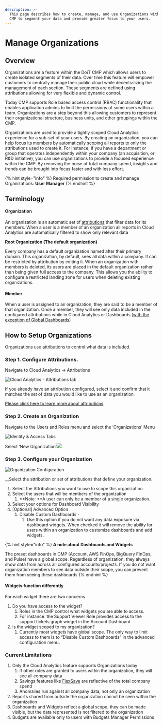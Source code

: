 ```yaml
---
description: >-
  This page describes how to create, manage, and use Organizations within the
  CMP to segment your data and provide greater focus to your users.
---
```


# Manage Organizations

## Overview‌ <a href="overview" id="overview"></a>

Organizations are a feature within the DoiT CMP which allows users to create isolated segments of their data. Over time this feature will empower customers to centrally manage their public cloud while decentralizing the management of each section. These segments are defined using attributions allowing for very flexible and dynamic control.‌

Today CMP supports Role based access control (RBAC) functionality that enables application admins to limit the permissions of some users within a team. Organizations are a step beyond this allowing customers to represent their organizational structure, business units, and other groupings within the CMP.‌

Organizations are used to provide a tightly scoped Cloud Analytics experience for a sub-set of your users. By creating an organization, you can help focus its members by automatically scoping all reports to only the attributions used to create it. For instance, if you have a department or group that operates independently within your company (an acquisition, or R\&D initiative), you can use organizations to provide a focused experience within the CMP. By removing the noise of total company spend, insights and trends can be brought into focus faster and with less effort.‌

{% hint style="info" %}
Required permission to create and manage Organizations: **User Manager**
{% endhint %}

## Terminology <a href="how-to-setup-organizations" id="how-to-setup-organizations"></a>

#### **Organization**

An organization is an automatic set of [attributions](../cloud-analytics/attributing-cloud-spend.md) that filter data for its members.  When a user is a member of an organization all reports in Cloud Analytics are automatically filtered to show only relevant data

**Root Organization (The default organization)**

Every company has a default organization named after their primary domain.  This organization, by default, sees all data within a company.  It can be restricted by attribution by editing it.  When an organization with members is deleted, its users are placed in the default organization rather than being given full access to the company.  This allows you the ability to configure a restricted landing zone for users when deleting existing organizations.

#### Member

When a user is assigned to an organization, they are said to be a member of that organization.  Once a member, they will see only data included in the configured attributions while in Cloud Analytics or Dashboards ([with the exception of Global Dashboards](https://app.gitbook.com/@doitintl/s/cmp/\~/drafts/-MhECcbsGcCOA9EdQFsO/user-management/manage-organizations#current-limitations))

## How to Setup Organizations <a href="how-to-setup-organizations" id="how-to-setup-organizations"></a>

‌Organizations use attributions to control what data is included.‌

### Step 1. Configure Attributions.‌ <a href="step-1-configure-attributions" id="step-1-configure-attributions"></a>

Navigate to Cloud Analytics → Attributions

![Cloud Analytics - Attributions tab](https://lh5.googleusercontent.com/CuLRqLzE2QHApJfQQE3SWTalDbciarx_NxD5YG3aWtzOInscWSe_UqswSAq-hrmVMJgJyjA_thbD1x5Mj1zOs2gQCPEYWcHDny0kTxB-BICCVCY1PSuUVcyGFpOcpSdkrMS7s1fg)

If you already have an attribution configured, select it and confirm that it matches the set of data you would like to use as an organization.‌

​[Please click here to learn more about attributions](https://help.doit-intl.com/cloud-analytics/attributing-cloud-spend#creating-an-attribution)‌

### Step 2. Create an Organization‌ <a href="step-2-create-an-organization" id="step-2-create-an-organization"></a>

Navigate to the Users and Roles menu and select the ‘Organizations’ Menu

![Identity & Access Tabs](https://lh5.googleusercontent.com/A23RKCjEGjtOySAWXGUT9q67YMHFK50W2J3\_7qcQmWtzZCWENlbENc7dWH9J9J81DrWBIwJ-n7KRxU_XnrM4uVmUYMLexS1GXbYWkr9HoYaDHuF3\_H5d2SjEmTSRCgIiQ2skfpf0)

Select ‘New Organization’![](https://lh5.googleusercontent.com/A9a\_5brRrvimNNpj6x\_0vvHV-E1W3AmYfdz3D2hIKr-pnle5Igd1D9wu5syJO-QUgBjs2erU8mH0aG2IWaYtmtI73V1SwWQiUuD6tkLgnhgWJFumYQnlcXiRbW54ob31O1KlrezG)‌

### Step 3. Configure your Organization <a href="step-3-configure-your-organization" id="step-3-configure-your-organization"></a>

![Organization Configuration](https://lh5.googleusercontent.com/4JFPldWrHQmagJYqzrtfClY4qTwlz5M_C8Ij-N68gppm_sBjwvbqRRKF_UOU6Th25WzyToRLAxG9ncwdPqYLFQES788PqZFW3OxtACgdpW9B7m80on_gCNQj1sCCEUcJV6tTCoS-)

_‌_Select the attribution or set of attributions that define your organization.

1. Select the Attributions you want to use to scope this organization
2. Select the users that will be members of the organization
   1. **Note: **A user can only be a member of a single organization.
3. Select your options for Dashboard Visibility
4. \[Optional] Advanced Option
   1. Disable Custom Dashboards -
      1. Use this option if you do not want any data exposure via dashboard widgets. When checked it will remove the ability for users within an organization to customize dashboards and add widgets.

{% hint style="info" %}
**A note about Dashboards and Widgets**

The preset dashboards in CMP (Account, AWS FinOps, BigQuery FinOps, and Pulse) have a global scope. Regardless of organization, they always show data from across all configured accounts/projects. If you do not want organization members to see data outside their scope, you can prevent them from seeing these dashboards‌
{% endhint %}

#### Widgets function differently‌ <a href="widgets-function-differently" id="widgets-function-differently"></a>

For each widget there are two concerns‌

1. Do you have access to the widget?
   1. Roles in the CMP control what widgets you are able to access.
   2. For instance: the Support Viewer Role provides access to the support tickets graph widget in the Account Dashboard
2. Is the widget scoped to my organization?
   1. Currently most widgets have global scope. The only way to limit access to them is to “Disable Custom Dashboards” in the advanced configuration menu.

### ‌Current Limitations

1. Only the Cloud Analytics feature supports Organizations today
   1. If other roles are granted to users within the organization, they will see all company data
   2. Savings features like [FlexSave](../flexsave-aws/overview.md) are reflective of the total company spend
   3. Anomalies run against all company data, not only an organization
2. Reports shared from outside the organization cannot be seen within the organization
3. Dashboards and Widgets reflect a global scope, they can be made visible, but the data represented is not filtered to the organization
4. Budgets are available only to users with Budgets Manager Permissions
